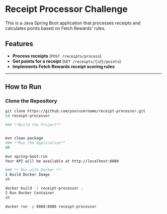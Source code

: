 # Receipt Processor Challenge

This is a Java Spring Boot application that processes receipts and calculates points based on Fetch Rewards' rules.

## Features
- **Process receipts** (`POST /receipts/process`)
- **Get points for a receipt** (`GET /receipts/{id}/points`)
- **Implements Fetch Rewards receipt scoring rules**

---

## How to Run

### **Clone the Repository**
```sh
git clone https://github.com/yourusername/receipt-processor.git
cd receipt-processor

### **Build the Project**


mvn clean package
### **Run the Application**
sh

mvn spring-boot:run
Your API will be available at http://localhost:8080

### ** Run with Docker **
1️ Build Docker Image
sh

docker build -t receipt-processor .
2️ Run Docker Container
sh

docker run -p 8080:8080 receipt-processor
